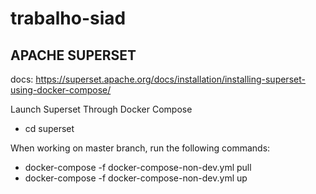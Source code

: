 # trabalho-siad

## APACHE SUPERSET

docs: https://superset.apache.org/docs/installation/installing-superset-using-docker-compose/

Launch Superset Through Docker Compose

- cd superset

When working on master branch, run the following commands:

- docker-compose -f docker-compose-non-dev.yml pull
- docker-compose -f docker-compose-non-dev.yml up